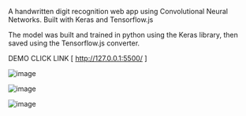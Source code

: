 A handwritten digit recognition web app using Convolutional Neural Networks. Built with Keras and Tensorflow.js

The model was built and trained in python using the Keras library, then saved using the Tensorflow.js converter.


DEMO CLICK LINK [ http://127.0.0.1:5500/ ]


![image](https://github.com/Shabab991/Hand-Written-Digit-Recognition/assets/153539438/f9d46264-ddd8-44e4-868c-04d73755d38c)

![image](https://github.com/Shabab991/Hand-Written-Digit-Recognition/assets/153539438/a89d7a36-78d5-414d-8d5a-06538582f879)

![image](https://github.com/Shabab991/Hand-Written-Digit-Recognition/assets/153539438/66529a04-c468-4de9-aada-1d47dae2ed0d)
